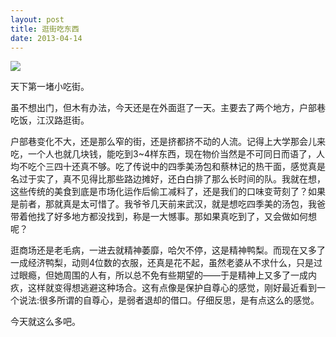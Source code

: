 ```yaml
---
layout: post
title: 逛街吃东西
date: 2013-04-14
---
```


![](http://www.ashliu.com:8080/uploads/26464view.jpeg)

天下第一堵小吃街。

虽不想出门，但木有办法，今天还是在外面逛了一天。主要去了两个地方，户部巷吃饭，江汉路逛街。

户部巷变化不大，还是那么窄的街，还是挤都挤不动的人流。记得上大学那会儿来吃，一个人也就几块钱，能吃到3~4样东西，现在物价当然是不可同日而语了，人均不吃个三四十还真不够。吃了传说中的四季美汤包和蔡林记的热干面，感觉真是名过于实了，真不见得比那些路边摊好，还白白排了那么长时间的队。我就在想，这些传统的美食到底是市场化运作后偷工减料了，还是我们的口味变苛刻了？如果是前者，那就真是太可惜了。我爷爷几天前来武汉，就是想吃四季美的汤包，我爸带着他找了好多地方都没找到，称是一大憾事。那如果真吃到了，又会做如何想呢？

逛商场还是老毛病，一进去就精神萎靡，哈欠不停，这是精神鸭梨。而现在又多了一成经济鸭梨，动则4位数的衣服，还真是花不起，虽然老婆从不求什么，只是过过眼瘾，但她周围的人有，所以总不免有些期望的——于是精神上又多了一成内疚，这样就变得想逃避这种场合。这有点像是保护自尊心的感觉，刚好最近看到一个说法:很多所谓的自尊心，是弱者退却的借口。仔细反思，是有点这么的感觉。

今天就这么多吧。






